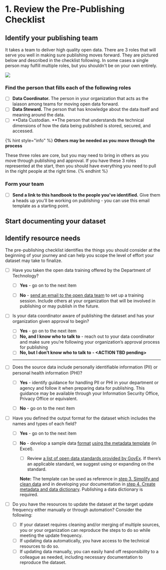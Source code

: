 # 1. Review the Pre-Publishing Checklist

## Identify your publishing team

It takes a team to deliver high quality open data. There are 3 roles that will serve you well in making sure publishing moves forward. They are pictured below and described in the checklist following. In some cases a single person may fulfill multiple roles, but you shouldn't be on your own entirely.

![](.gitbook/assets/roles\_opendata.png)

### Find the person that fills each of the following roles

* [ ] **Data Coordinator.** The person in your organization that acts as the laiason among teams for moving open data forward.
* [ ] **Data Steward.** The person that has knowledge about the data itself and meaning around the data.
* [ ] **Data Custodian. **The person that understands the technical dimensions of how the data being published is stored, secured, and accessed.&#x20;

{% hint style="info" %}
**Others may be needed as you move through the process**

These three roles are core, but you may need to bring in others as you move through publishing and approval. If you have these 3 roles represented at the start, then you should have everything you need to pull in the right people at the right time.
{% endhint %}

### &#x20;Form your team

* [ ] **Send a link to this handbook to the people you've identified.** Give them a heads up you'll be working on publishing - you can use this email template as a starting point.



## Start documenting your dataset

## Identify resource needs



The pre-publishing checklist identifies the things you should consider at the beginning of your journey and can help you scope the level of effort your dataset may take to finalize.

*   [ ] Have you taken the open data training offered by the Department of Technology?

    * [ ] **Yes** - go on to the next item
    * [ ] **No** - [send an email to the open data team](mailto:opendata@state.ca.gov?subject=Open%20data%20training%20request\&body=Note:%20Please%20include%20any%20other%20staff%20from%20your%20organization%20that%20will%20be%20involved%20in%20helping%20publish%20data) to set up a training session. Include others at your organization that will be involved in publishing or may publish in the future.


*   [ ] Is your data coordinator aware of publishing the dataset and has your organization given approval to begin?

    * [ ] **Yes** - go on to the next item
    * [ ] **No, and I know who to talk to** - reach out to your data coordinator and make sure you’re following your organization’s approval process for publishing
    * [ ] **No, but I don’t know who to talk to** **- \<ACTION TBD pending>**

    ****
* [ ] Does the source data include personally identifiable information (PII) or personal health information (PHI)?
  * [ ] **Yes** - identify guidance for handling PII or PHI in your department or agency and follow it when preparing data for publishing. This guidance may be available through your Information Security Office, Privacy Office or equivalent.
  * [ ] **No** - go on to the next item



*   [ ] Have you defined the output format for the dataset which includes the names and types of each field?

    * [ ] **Yes** - go on to the next item
    *   [ ] **No** - develop a sample data [format](https://docs.google.com/spreadsheets/u/0/d/1CHJuE89yiNUHsxrjQxseMmxRWDAs11M4/edit) [using the metadata template](https://docs.google.com/spreadsheets/u/0/d/1CHJuE89yiNUHsxrjQxseMmxRWDAs11M4/edit) (in Excel).

        * [ ] Review [a list of open data standards provided by GovEx](http://datastandards.directory). If there’s an applicable standard, we suggest using or expanding on the standard.&#x20;

        **Note:** The template can be used as reference in [step 3. Simplify and clean data](reference-and-additional-documents/simplify-and-clean-data.md) and in developing your documentation in [step 4. Create metadata and data dictionary](create-metadata-and-data-dictionary.md). Publishing a data dictionary is required.


* [ ] Do you have the resources to update the dataset at the target update frequency either manually or through automation? Consider the following:
  * [ ] If your dataset requires cleaning and/or merging of multiple sources, you or your organization can reproduce the steps to do so while meeting the update frequency.
  * [ ] If updating data automatically, you have access to the technical resources to do so.
  * [ ] If updating data manually, you can easily hand off responsibility to a colleague as needed, including necessary documentation to reproduce the dataset.
